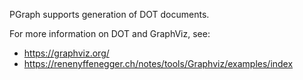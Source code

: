 PGraph supports generation of DOT documents.

For more information on DOT and GraphViz, see:
* https://graphviz.org/
* https://renenyffenegger.ch/notes/tools/Graphviz/examples/index